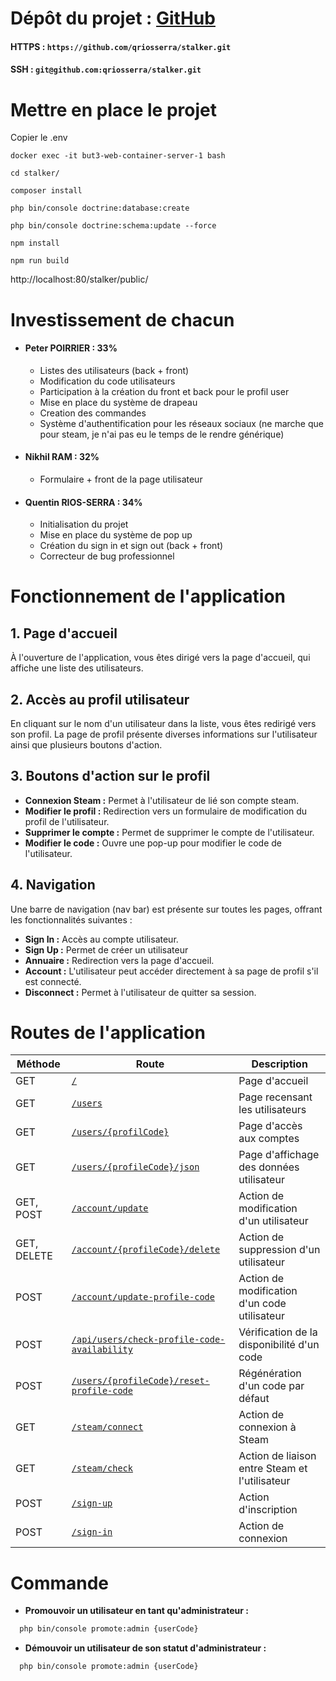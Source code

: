 # Dépôt du projet : [GitHub](https://github.com/qriosserra/stalker)
#### HTTPS : `https://github.com/qriosserra/stalker.git`
#### SSH : `git@github.com:qriosserra/stalker.git`

# Mettre en place le projet

Copier le .env

```shell
docker exec -it but3-web-container-server-1 bash
```

```shell
cd stalker/
```

```shell
composer install
```

```shell
php bin/console doctrine:database:create
```

```shell
php bin/console doctrine:schema:update --force
```

```shell
npm install
```

```shell
npm run build
```

http://localhost:80/stalker/public/

# Investissement de chacun

- #### Peter POIRRIER : 33%
  - Listes des utilisateurs (back + front)
  - Modification du code utilisateurs
  - Participation à la création du front et back pour le profil user
  - Mise en place du système de drapeau
  - Creation des commandes
  - Système d'authentification pour les réseaux sociaux (ne marche que pour steam, je n'ai pas eu le temps de le rendre générique)
- #### Nikhil RAM : 32%
  - Formulaire + front de la page utilisateur
- #### Quentin RIOS-SERRA : 34%
  - Initialisation du projet
  - Mise en place du système de pop up
  - Création du sign in et sign out (back + front)
  - Correcteur de bug professionnel


# Fonctionnement de l'application

## 1. Page d'accueil
À l'ouverture de l'application, vous êtes dirigé vers la page d'accueil, qui affiche une liste des utilisateurs.

## 2. Accès au profil utilisateur
En cliquant sur le nom d'un utilisateur dans la liste, vous êtes redirigé vers son profil. La page de profil présente diverses informations sur l'utilisateur ainsi que plusieurs boutons d'action.

## 3. Boutons d'action sur le profil
- **Connexion Steam :** Permet à l'utilisateur de lié son compte steam.
- **Modifier le profil :** Redirection vers un formulaire de modification du profil de l'utilisateur.
- **Supprimer le compte :** Permet de supprimer le compte de l'utilisateur.
- **Modifier le code :** Ouvre une pop-up pour modifier le code de l'utilisateur.

## 4. Navigation
Une barre de navigation (nav bar) est présente sur toutes les pages, offrant les fonctionnalités suivantes :
- **Sign In :** Accès au compte utilisateur.
- **Sign Up :** Permet de créer un utilisateur
- **Annuaire :** Redirection vers la page d'accueil.
- **Account :** L'utilisateur peut accéder directement à sa page de profil s'il est connecté.
- **Disconnect :** Permet à l'utilisateur de quitter sa session.




# Routes de l'application

| Méthode     | Route                                                                                                                        | Description                                     |
|-------------|------------------------------------------------------------------------------------------------------------------------------|-------------------------------------------------|
| GET         | [`/`](http://localhost:80/stalker/public/)                                                                                   | Page d'accueil                                  |
| GET         | [`/users`](http://localhost:80/stalker/public/sign-in)                                                                       | Page recensant les utilisateurs                 |
| GET         | [`/users/{profilCode}`](http://localhost:80/stalker/public/sign-in)                                                          | Page d'accès aux comptes                        |
| GET         | [`/users/{profileCode}/json`](http://localhost:80/stalker/public/sign-in)                                                    | Page d'affichage des données utilisateur        |
| GET, POST   | [`/account/update`](http://localhost:80/stalker/public/account/update)                                                       | Action de modification d'un utilisateur         |
| GET, DELETE | [`/account/{profileCode}/delete`](http://localhost:80/stalker/public/account/{profileCode}/delete)                           | Action de suppression d'un utilisateur          |
| POST        | [`/account/update-profile-code`](http://localhost:80/stalker/public/account/update-profile-code)                             | Action de modification d'un code utilisateur    |
| POST        | [`/api/users/check-profile-code-availability`](http://localhost:80/stalker/public/api/users/check-profile-code-availability) | Vérification de la disponibilité d'un code      |
| POST        | [`/users/{profileCode}/reset-profile-code`](http://localhost:80/stalker/public/users/{profileCode}/reset-profile-code)       | Régénération d'un code par défaut               |
| GET         | [`/steam/connect`](http://localhost:80/stalker/public/steam/connect)                                                         | Action de connexion à Steam                     |
| GET         | [`/steam/check`](http://localhost:80/stalker/public/steam/check)                                                             | Action de liaison entre Steam et l'utilisateur  |
| POST        | [`/sign-up`](http://localhost:80/stalker/public/sign-up)                                                                     | Action d'inscription                            |
| POST        | [`/sign-in`](http://localhost:80/stalker/public/sign-in)                                                                     | Action de connexion                             |

# Commande

- **Promouvoir un utilisateur en tant qu'administrateur :**
```bash
  php bin/console promote:admin {userCode}
 ```
- **Démouvoir un utilisateur de son statut d'administrateur :**
```bash
  php bin/console promote:admin {userCode}
 ```